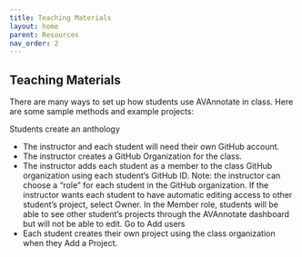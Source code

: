 ```yaml
---
title: Teaching Materials
layout: home
parent: Resources
nav_order: 2
---
```

## Teaching Materials

There are many ways to set up how students use AVAnnotate in class. Here are some sample methods and example projects:

Students create an anthology
- The instructor and each student will need their own GitHub account.
- The instructor creates a GitHub Organization for the class.
- The instructor adds each student as a member to the class GitHub organization using each student’s GitHub ID. Note: the instructor can choose a “role” for each student in the GitHub organization. If the instructor wants each student to have automatic editing access to other student’s project, select Owner. In the Member role, students will be able to see other student’s projects through the AVAnnotate dashboard but will not be able to edit. Go to Add users
- Each student creates their own project using the class organization when they Add a Project.
